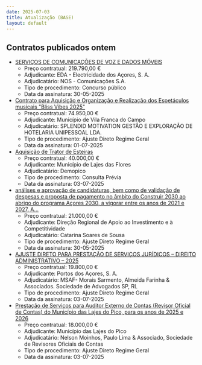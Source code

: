 ```yaml
---
date: 2025-07-03
title: Atualização (BASE)
layout: default
---
```

## Contratos publicados ontem

* [SERVIÇOS DE COMUNICAÇÕES DE VOZ E DADOS MÓVEIS](https://www.base.gov.pt/Base4/pt/detalhe/?type=contratos&id=11553081)
  * Preço contratual: 219.790,00 €
  * Adjudicante: EDA - Electricidade dos Açores, S. A.
  * Adjudicatário: NOS - Comunicações S.A.
  * Tipo de procedimento: Concurso público
  * Data da assinatura: 30-05-2025
* [Contrato para Aquisição e Organização e Realização dos Espetáculos musicais "Bliss Vibes 2025"](https://www.base.gov.pt/Base4/pt/detalhe/?type=contratos&id=11553580)
  * Preço contratual: 74.950,00 €
  * Adjudicante: Município de Vila Franca do Campo
  * Adjudicatário: SPLENDID MOTIVATION GESTÂO E EXPLORAÇÃO DE HOTELARIA UNIPESSOAL LDA.
  * Tipo de procedimento: Ajuste Direto Regime Geral
  * Data da assinatura: 01-07-2025
* [Aquisição de Trator de Esteiras](https://www.base.gov.pt/Base4/pt/detalhe/?type=contratos&id=11552482)
  * Preço contratual: 40.000,00 €
  * Adjudicante: Município de Lajes das Flores
  * Adjudicatário: Demopico
  * Tipo de procedimento: Consulta Prévia
  * Data da assinatura: 03-07-2025
* [análises e aprovação de candidaturas, bem como de validação de despesas e proposta de pagamento no âmbito do Construir 2030 ao abrigo do programa Açores 2030, a vigorar entre os anos de 2021 e 2027. A...](https://www.base.gov.pt/Base4/pt/detalhe/?type=contratos&id=11553982)
  * Preço contratual: 21.000,00 €
  * Adjudicante: Direção Regional de Apoio ao Investimento e à Competitividade
  * Adjudicatário: Catarina Soares de Sousa
  * Tipo de procedimento: Ajuste Direto Regime Geral
  * Data da assinatura: 30-05-2025
* [AJUSTE DIRETO PARA PRESTAÇÃO DE SERVIÇOS JURÍDICOS – DIREITO ADMINISTRATIVO – 2025](https://www.base.gov.pt/Base4/pt/detalhe/?type=contratos&id=11553380)
  * Preço contratual: 19.800,00 €
  * Adjudicante: Portos dos Açores, S. A.
  * Adjudicatário: MSAF- Morais Sarmento, Almeida Farinha & Associados. Sociedade de Advogados SP, RL
  * Tipo de procedimento: Ajuste Direto Regime Geral
  * Data da assinatura: 03-07-2025
* [Prestação de Serviços para Auditor Externo de Contas (Revisor Oficial de Contas) do Município das Lajes do Pico, para os anos de 2025 e 2026](https://www.base.gov.pt/Base4/pt/detalhe/?type=contratos&id=11553645)
  * Preço contratual: 18.000,00 €
  * Adjudicante: Município das Lajes do Pico
  * Adjudicatário: Nelson Moinhos, Paulo Lima & Associado, Sociedade de Revisores Oficiais de Contas
  * Tipo de procedimento: Ajuste Direto Regime Geral
  * Data da assinatura: 03-07-2025

